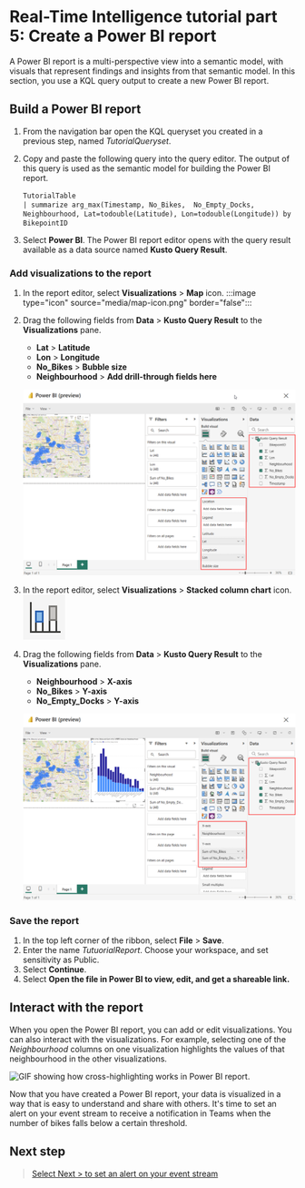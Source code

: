 # Real-Time Intelligence tutorial part 5: Create a Power BI report

A Power BI report is a multi-perspective view into a semantic model, with visuals that represent findings and insights from that semantic model. In this section, you use a KQL query output to create a new Power BI report.

## Build a Power BI report

1. From the navigation bar open the KQL queryset you created in a previous step, named *TutorialQueryset*.
2. Copy and paste the following query into the query editor. The output of this query is used as the semantic model for building the Power BI report. 

    ```kusto
    TutorialTable
    | summarize arg_max(Timestamp, No_Bikes,  No_Empty_Docks, Neighbourhood, Lat=todouble(Latitude), Lon=todouble(Longitude)) by BikepointID
    ```

3. Select **Power BI**. The Power BI report editor opens with the query result available as a data source named **Kusto Query Result**.

### Add visualizations to the report

1. In the report editor, select **Visualizations** > **Map** icon.
     :::image type="icon" source="media/map-icon.png" border="false":::
2. Drag the following fields from **Data** > **Kusto Query Result** to the **Visualizations** pane.
    * **Lat** > **Latitude**
    * **Lon** > **Longitude**
    * **No_Bikes** > **Bubble size**
    * **Neighbourhood** > **Add drill-through fields here**

    ![Screenshot of Power BI report generation window in Real-Time Intelligence.](/media/report-generated.png)

3. In the report editor, select **Visualizations** > **Stacked column chart** icon.
    ![Icon for the stacked column chart](/media/stacked-column-chart-icon.png)
4. Drag the following fields from **Data** > **Kusto Query Result** to the **Visualizations** pane.
    * **Neighbourhood** > **X-axis**
    * **No_Bikes** > **Y-axis**
    * **No_Empty_Docks** > **Y-axis**

    ![Screenshot of adding the second visual, a column chart, to the report.](/media/second-visual-report.png)

### Save the report

1. In the top left corner of the ribbon, select **File** > **Save**.
2. Enter the name *TutuorialReport*. Choose your workspace, and set sensitivity as Public.
3. Select **Continue**.
4. Select **Open the file in Power BI to view, edit, and get a shareable link.**

## Interact with the report

When you open the Power BI report, you can add or edit visualizations. You can also interact with the visualizations. For example, selecting one of the *Neighbourhood* columns on one visualization highlights the values of that neighbourhood in the other visualizations.

![GIF showing how cross-highlighting works in Power BI report.](/media/cross-highlight.gif)

Now that you have created a Power BI report, your data is visualized in a way that is easy to understand and share with others. It's time to set an alert on your event stream to receive a notification in Teams when the number of bikes falls below a certain threshold.

## Next step

> [Select Next > to set an alert on your event stream]()